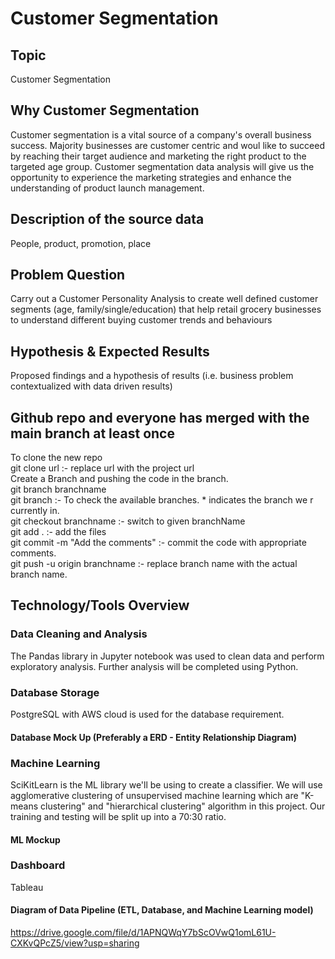 # Customer Segmentation

## Topic
Customer Segmentation 

## Why Customer Segmentation
Customer segmentation is a vital source of a company's overall business success. Majority businesses are customer centric and woul
like to succeed by reaching their target audience and marketing the right product to the targeted age group. Customer segmentation
data analysis will give us the opportunity to experience the marketing strategies and enhance the understanding of product launch 
management.

## Description of the source data
People, product, promotion, place

## Problem Question
Carry out a Customer Personality Analysis to create well defined customer segments (age, family/single/education) that help retail grocery businesses to understand different buying customer trends and behaviours

## Hypothesis & Expected Results
Proposed findings and a hypothesis of results (i.e. business problem contextualized with data driven results)  

## Github repo and everyone has merged with the main branch at least once  
To clone the new repo  
git clone url :- replace url with the project url  
Create a Branch and pushing the code in the branch.  
git branch branchname  
git branch :- To check the available branches. * indicates the branch we r currently in.  
git checkout branchname :- switch to given branchName  
git add . :- add the files  
git commit -m "Add the comments" :- commit the code with appropriate comments.  
git push -u origin branchname :- replace branch name with the actual branch name.  

## Technology/Tools Overview

### Data Cleaning and Analysis
The Pandas library in Jupyter notebook was used to clean data and perform exploratory analysis. Further analysis will be completed using Python.

### Database Storage
PostgreSQL with AWS cloud is used for the database requirement.
#### Database Mock Up (Preferably a ERD - Entity Relationship Diagram)  

### Machine Learning
SciKitLearn is the ML library we'll be using to create a classifier. We will use agglomerative clustering of unsupervised machine learning which are "K-means clustering" and "hierarchical clustering" algorithm in this project.
Our training and testing will be split up into a 70:30 ratio. 
#### ML Mockup


### Dashboard
Tableau

#### Diagram of Data Pipeline (ETL, Database, and Machine Learning model)  



https://drive.google.com/file/d/1APNQWqY7bScOVwQ1omL61U-CXKvQPcZ5/view?usp=sharing


